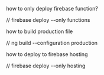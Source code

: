 how to only deploy firebase function? 

//     firebase deploy --only functions

how to build production file 

// ng build --configuration production

how to deploy to firebase hosting 

// firebase deploy --only hosting 